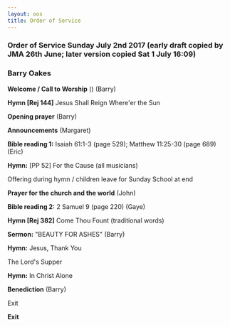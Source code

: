 ```yaml
---
layout: oos
title: Order of Service
---
```

### Order of Service Sunday July 2nd 2017 (early draft copied by JMA 26th June; later version copied Sat 1 July 16:09)
### Barry Oakes

**Welcome / Call to Worship** () (Barry)

**Hymn [Rej 144]** Jesus Shall Reign Where'er the Sun

**Opening prayer** (Barry)

**Announcements** (Margaret)

**Bible reading 1:** Isaiah 61:1-3 (page 529); Matthew 11:25-30 (page 689) (Eric)

**Hymn:** [PP 52] For the Cause (all musicians)

Offering during hymn / children leave for Sunday School at end

**Prayer for the church and the world** (John)

**Bible reading 2:** 2 Samuel 9 (page 220) (Gaye)

**Hymn [Rej 382]** Come Thou Fount (traditional words)

**Sermon:** "BEAUTY FOR ASHES" (Barry)

**Hymn:** Jesus, Thank You

The Lord's Supper

**Hymn:** In Christ Alone

**Benediction** (Barry)

Exit

**Exit**
